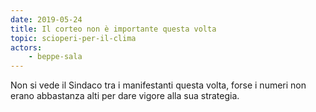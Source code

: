 ```yaml
---
date: 2019-05-24
title: Il corteo non è importante questa volta
topic: scioperi-per-il-clima
actors:
    - beppe-sala
---
```


Non si vede il Sindaco tra i manifestanti questa volta, forse i numeri non erano abbastanza alti per dare vigore alla sua strategia.
